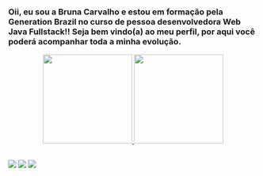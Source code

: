### Oii, eu sou a Bruna Carvalho e estou em formação pela Generation Brazil no curso de pessoa desenvolvedora Web Java Fullstack!! Seja bem vindo(a) ao meu perfil, por aqui você poderá acompanhar toda a minha evolução.

<div align="center">
  <a href="https://github.com/brunacarvalho202">
  <img height="180em" src="https://github-readme-stats.vercel.app/api?username=brunacarvalho202&show_icons=true&theme=dark&include_all_commits=true&count_private=true"/>
  <img height="180em" src="https://github-readme-stats.vercel.app/api/top-langs/?username=brunacarvalho202&layout=compact&langs_count=7&theme=dark"/>
</div>
  
  ##
  <div> 
   <a href="https://www.instagram.com/bruubsluubs/" target="_blank"><img src="https://img.shields.io/badge/-Instagram-%23E4405F?style=for-the-badge&logo=instagram&logoColor=white" target="_blank"></a>
  <a href = "mailto:brubslubs2019@gmail.com"><img src="https://img.shields.io/badge/-Gmail-%23333?style=for-the-badge&logo=gmail&logoColor=white" target="_blank"></a> 
  <a href="https://www.linkedin.com/in/bruna-carvalho-939664227/" target="_blank"><img src="https://img.shields.io/badge/-LinkedIn-%230077B5?style=for-the-badge&logo=linkedin&logoColor=white" target="_blank"></a> 
 </div>
